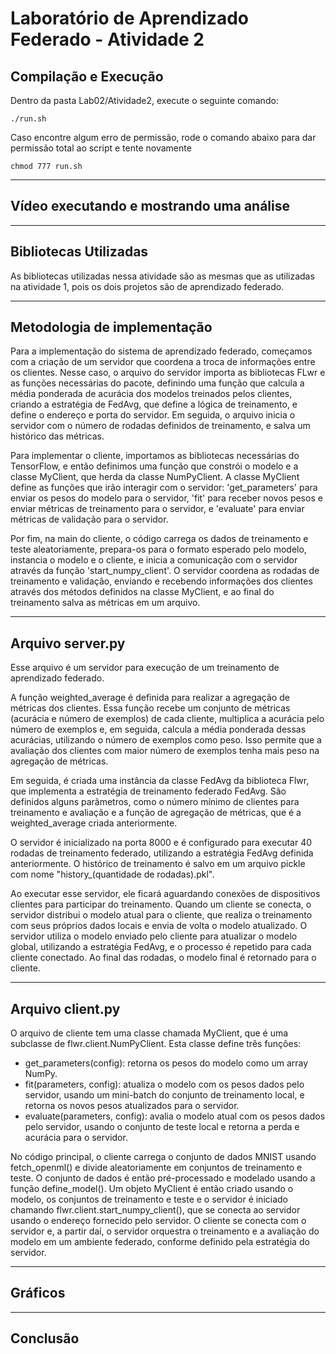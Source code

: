 # Laboratório de Aprendizado Federado  - Atividade 2

## Compilação e Execução

Dentro da pasta Lab02/Atividade2, execute o seguinte comando:

```
./run.sh
```

Caso encontre algum erro de permissão, rode o comando abaixo para dar permissão total ao script e tente novamente

```
chmod 777 run.sh
```

---

## Vídeo executando e mostrando uma análise

---

## Bibliotecas Utilizadas

As bibliotecas utilizadas nessa atividade são as mesmas que as utilizadas na atividade 1, pois os dois projetos são de aprendizado federado.

---

## Metodologia de implementação

Para a implementação do sistema de aprendizado federado, começamos com a criação de um servidor que coordena a troca de informações entre os clientes. Nesse caso, o arquivo do servidor importa as bibliotecas FLwr e as funções necessárias do pacote, definindo uma função que calcula a média ponderada de acurácia dos modelos treinados pelos clientes, criando a estratégia de FedAvg, que define a lógica de treinamento, e define o endereço e porta do servidor. Em seguida, o arquivo inicia o servidor com o número de rodadas definidos de treinamento, e salva um histórico das métricas.

Para implementar o cliente, importamos as bibliotecas necessárias do TensorFlow, e então definimos uma função que constrói o modelo e a classe MyClient, que herda da classe NumPyClient. A classe MyClient define as funções que irão interagir com o servidor: 'get_parameters' para enviar os pesos do modelo para o servidor, 'fit' para receber novos pesos e enviar métricas de treinamento para o servidor, e 'evaluate' para enviar métricas de validação para o servidor.

Por fim, na main do cliente, o código carrega os dados de treinamento e teste aleatoriamente, prepara-os para o formato esperado pelo modelo, instancia o modelo e o cliente, e inicia a comunicação com o servidor através da função 'start_numpy_client'. O servidor coordena as rodadas de treinamento e validação, enviando e recebendo informações dos clientes através dos métodos definidos na classe MyClient, e ao final do treinamento salva as métricas em um arquivo.

---

## Arquivo server.py

Esse arquivo é um servidor para execução de um treinamento de aprendizado federado.

A função weighted_average é definida para realizar a agregação de métricas dos clientes. Essa função recebe um conjunto de métricas (acurácia e número de exemplos) de cada cliente, multiplica a acurácia pelo número de exemplos e, em seguida, calcula a média ponderada dessas acurácias, utilizando o número de exemplos como peso. Isso permite que a avaliação dos clientes com maior número de exemplos tenha mais peso na agregação de métricas.

Em seguida, é criada uma instância da classe FedAvg da biblioteca Flwr, que implementa a estratégia de treinamento federado FedAvg. São definidos alguns parâmetros, como o número mínimo de clientes para treinamento e avaliação e a função de agregação de métricas, que é a weighted_average criada anteriormente.

O servidor é inicializado na porta 8000 e é configurado para executar 40 rodadas de treinamento federado, utilizando a estratégia FedAvg definida anteriormente. O histórico de treinamento é salvo em um arquivo pickle com nome "history_(quantidade de rodadas).pkl".

Ao executar esse servidor, ele ficará aguardando conexões de dispositivos clientes para participar do treinamento. Quando um cliente se conecta, o servidor distribui o modelo atual para o cliente, que realiza o treinamento com seus próprios dados locais e envia de volta o modelo atualizado. O servidor utiliza o modelo enviado pelo cliente para atualizar o modelo global, utilizando a estratégia FedAvg, e o processo é repetido para cada cliente conectado. Ao final das rodadas, o modelo final é retornado para o cliente.

---

## Arquivo client.py

O arquivo de cliente tem uma classe chamada MyClient, que é uma subclasse de flwr.client.NumPyClient. Esta classe define três funções:

* get_parameters(config): retorna os pesos do modelo como um array NumPy.
* fit(parameters, config): atualiza o modelo com os pesos dados pelo servidor, usando um mini-batch do conjunto de treinamento local, e retorna os novos pesos atualizados para o servidor.
* evaluate(parameters, config): avalia o modelo atual com os pesos dados pelo servidor, usando o conjunto de teste local e retorna a perda e acurácia para o servidor.

No código principal, o cliente carrega o conjunto de dados MNIST usando fetch_openml() e divide aleatoriamente em conjuntos de treinamento e teste. O conjunto de dados é então pré-processado e modelado usando a função define_model(). Um objeto MyClient é então criado usando o modelo, os conjuntos de treinamento e teste e o servidor é iniciado chamando flwr.client.start_numpy_client(), que se conecta ao servidor usando o endereço fornecido pelo servidor. O cliente se conecta com o servidor e, a partir daí, o servidor orquestra o treinamento e a avaliação do modelo em um ambiente federado, conforme definido pela estratégia do servidor.

---

## Gráficos

---

## Conclusão
